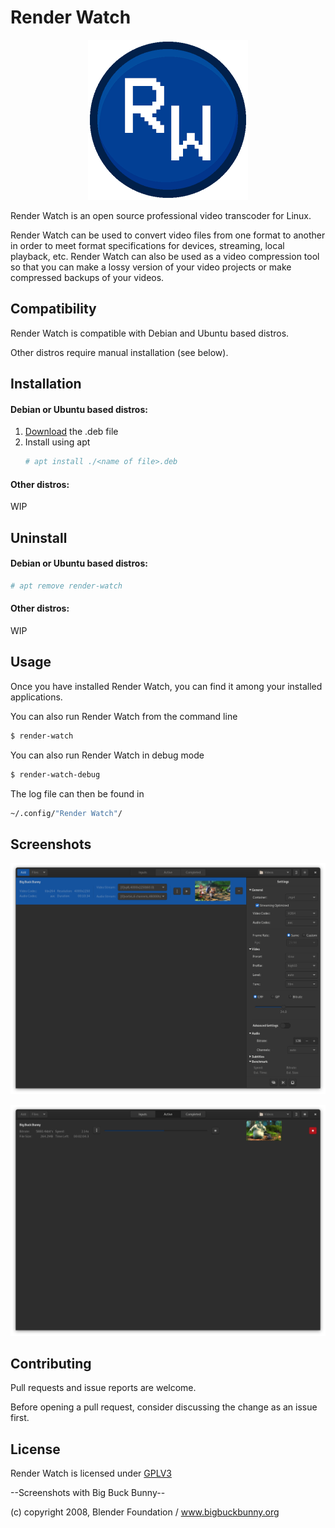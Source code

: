 # Render Watch
<p align="center">
  <img src="https://github.com/mgregory1994/RenderWatch/blob/main/src/render_watch/render_watch_data/RenderWatch.png" alt="Render Watch Icon"/>
</p>

Render Watch is an open source professional video transcoder for Linux.

Render Watch can be used to convert video files from one format to another
in order to meet format specifications for devices, streaming, local playback, 
etc. Render Watch can also be used as a video compression tool so that you 
can make a lossy version of your video projects or make compressed backups 
of your videos.

## Compatibility
Render Watch is compatible with Debian and Ubuntu based distros.

Other distros require manual installation (see below).

## Installation
#### Debian or Ubuntu based distros:
1. [Download](https://github.com/mgregory1994/RenderWatch/releases/tag/v0.1.0-beta) the .deb file
2. Install using apt
    ```bash
    # apt install ./<name of file>.deb
    ```
   
#### Other distros:
WIP

## Uninstall
#### Debian or Ubuntu based distros:
```bash
# apt remove render-watch
```

#### Other distros:
WIP

## Usage
Once you have installed Render Watch, you can find it among your installed
applications.

You can also run Render Watch from the command line
```bash
$ render-watch
```

You can also run Render Watch in debug mode
```bash
$ render-watch-debug
```

The log file can then be found in
```bash
~/.config/"Render Watch"/
```

## Screenshots
<p align="center">
  <img src="https://github.com/mgregory1994/RenderWatch/blob/main/src/render_watch/render_watch_data/screenshots/rw_import.png"
  alt="Render Watch Import" />
</p>

<p align="center">
  <img src="https://github.com/mgregory1994/RenderWatch/blob/main/src/render_watch/render_watch_data/screenshots/rw_encode.png"
  alt="Render Watch Encoding" />
</p>

## Contributing
Pull requests and issue reports are welcome.

Before opening a pull request, consider discussing the change
as an issue first.

## License
Render Watch is licensed under [GPLV3](https://www.gnu.org/licenses/gpl-3.0.en.html)

--Screenshots with Big Buck Bunny--

(c) copyright 2008, Blender Foundation / www.bigbuckbunny.org